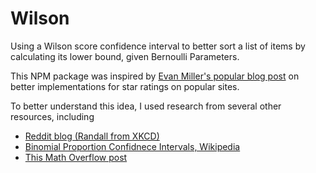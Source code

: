 # Wilson

Using a Wilson score confidence interval to better sort a list of items by calculating its lower bound, given Bernoulli Parameters.

This NPM package was inspired by [Evan Miller's popular blog post](https://evanmiller.org/how-not-to-sort-by-average-rating.html) on better implementations for star ratings on popular sites.

To better understand this idea, I used research from several other resources, including

- [Reddit blog (Randall from XKCD)](https://redditblog.com/2009/10/15/reddits-new-comment-sorting-system/)
- [Binomial Proportion Confidnece Intervals, Wikipedia](https://en.wikipedia.org/wiki/Binomial_proportion_confidence_interval#Wilson_score_interval)
- [This Math Overflow post](https://mathoverflow.net/questions/59933/a-problem-with-lower-bound-of-wilson-score-confidence-interval)
